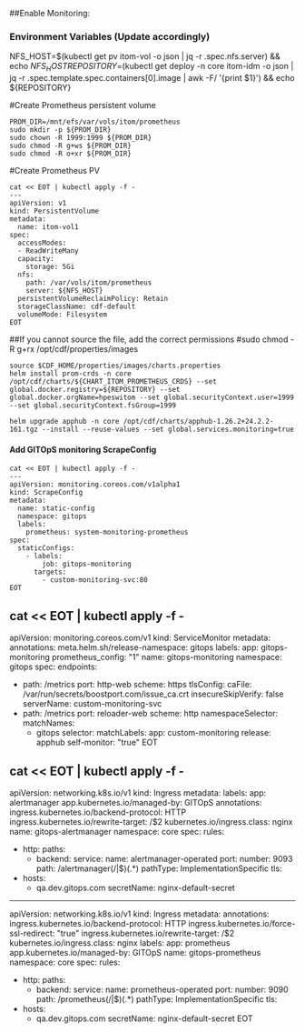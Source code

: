 ##Enable Monitoring:

### Environment Variables (Update accordingly)

NFS_HOST=$(kubectl get pv itom-vol -o json | jq -r .spec.nfs.server) && echo ${NFS_HOST}
REPOSITORY=$(kubectl get deploy -n core itom-idm -o json | jq -r .spec.template.spec.containers[0].image | awk -F/ '{print $1}') && echo ${REPOSITORY}

#Create Prometheus persistent volume
```
PROM_DIR=/mnt/efs/var/vols/itom/prometheus
sudo mkdir -p ${PROM_DIR}
sudo chown -R 1999:1999 ${PROM_DIR}
sudo chmod -R g+ws ${PROM_DIR}
sudo chmod -R o+xr ${PROM_DIR}

```

#Create Prometheus PV
```
cat << EOT | kubectl apply -f - 
---
apiVersion: v1
kind: PersistentVolume
metadata:
  name: itom-vol1
spec:
  accessModes:
  - ReadWriteMany
  capacity:
    storage: 5Gi
  nfs:
    path: /var/vols/itom/prometheus
    server: ${NFS_HOST}
  persistentVolumeReclaimPolicy: Retain
  storageClassName: cdf-default
  volumeMode: Filesystem
EOT

```

##If you cannot source the file, add the correct permissions
#sudo chmod -R g+rx /opt/cdf/properties/images
```
source $CDF_HOME/properties/images/charts.properties
helm install prom-crds -n core /opt/cdf/charts/${CHART_ITOM_PROMETHEUS_CRDS} --set global.docker.registry=${REPOSITORY} --set global.docker.orgName=hpeswitom --set global.securityContext.user=1999 --set global.securityContext.fsGroup=1999

```
```
helm upgrade apphub -n core /opt/cdf/charts/apphub-1.26.2+24.2.2-161.tgz --install --reuse-values --set global.services.monitoring=true

```

#### Add GITOpS monitoring ScrapeConfig  
```
cat << EOT | kubectl apply -f -
---
apiVersion: monitoring.coreos.com/v1alpha1
kind: ScrapeConfig
metadata:
  name: static-config
  namespace: gitops
  labels:
    prometheus: system-monitoring-prometheus
spec:
  staticConfigs:
    - labels:
        job: gitops-monitoring
      targets:
        - custom-monitoring-svc:80
EOT

```

cat << EOT | kubectl apply -f -
---
apiVersion: monitoring.coreos.com/v1
kind: ServiceMonitor
metadata:
  annotations:
    meta.helm.sh/release-namespace: gitops
  labels:
    app: gitops-monitoring
    prometheus_config: "1"
  name: gitops-monitoring
  namespace: gitops
spec:
  endpoints:
  - path: /metrics
    port: http-web
    scheme: https
    tlsConfig:
      caFile: /var/run/secrets/boostport.com/issue_ca.crt
      insecureSkipVerify: false
      serverName: custom-monitoring-svc
  - path: /metrics
    port: reloader-web
    scheme: http
  namespaceSelector:
    matchNames:
    - gitops
  selector:
    matchLabels:
      app: custom-monitoring
      release: apphub
      self-monitor: "true"
EOT






cat << EOT | kubectl apply -f -
---
apiVersion: networking.k8s.io/v1
kind: Ingress
metadata:
  labels:
    app: alertmanager
    app.kubernetes.io/managed-by: GITOpS
  annotations:
    ingress.kubernetes.io/backend-protocol: HTTP
    ingress.kubernetes.io/rewrite-target: /\$2
    kubernetes.io/ingress.class: nginx
  name: gitops-alertmanager
  namespace: core
spec:
  rules:
  - http:
      paths:
      - backend:
          service:
            name: alertmanager-operated
            port:
              number: 9093
        path: /alertmanager(/|$)(.*)
        pathType: ImplementationSpecific
  tls:
  - hosts:
    - qa.dev.gitops.com
    secretName: nginx-default-secret

---
apiVersion: networking.k8s.io/v1
kind: Ingress
metadata:
  annotations:
    ingress.kubernetes.io/backend-protocol: HTTP
    ingress.kubernetes.io/force-ssl-redirect: "true"
    ingress.kubernetes.io/rewrite-target: /\$2
    kubernetes.io/ingress.class: nginx
  labels:
    app: prometheus
    app.kubernetes.io/managed-by: GITOpS
  name: gitops-prometheus
  namespace: core
spec:
  rules:
  - http:
      paths:
      - backend:
          service:
            name: prometheus-operated
            port:
              number: 9090
        path: /prometheus(/|$)(.*)
        pathType: ImplementationSpecific
  tls:
  - hosts:
    - qa.dev.gitops.com
    secretName: nginx-default-secret
EOT
